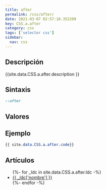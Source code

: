 ```yaml
---
title: after
permalink: /css/after/
date: 2021-03-07 02:57:10.352209
key: CSS.a.after
category: css
tags: ['selector css']
sidebar: 
  nav: css
---
```


## Descripción
{{site.data.CSS.a.after.description }}

## Sintaxis
~~~css
::after
~~~

## Valores

## Ejemplo
~~~css
{{ site.data.CSS.a.after.code}}
~~~

## Artículos
<ul>
{%- for _ldc in site.data.CSS.a.after.ldc -%}
   <li>
       <a href="{{_ldc['url'] }}">{{ _ldc['nombre'] }}</a>
   </li>
{%- endfor -%}
</ul>
